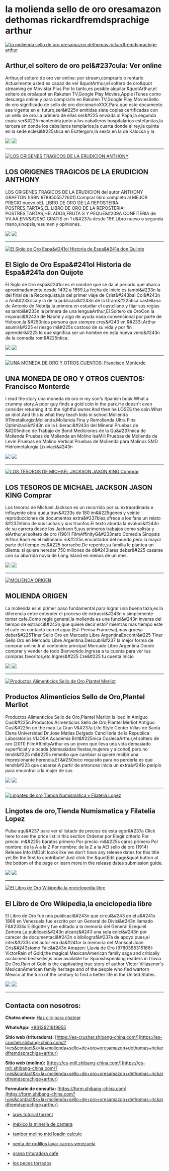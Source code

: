 # la molienda sello de oro oresamazon dethomas rickardfremdsprachige arthur

<a href="https://swt.shibang-china.com/?l=es&img&k=la+molienda+sello+de+oro+oresamazon+dethomas+rickardfremdsprachige+arthur" target="_blank">![la molienda sello de oro oresamazon dethomas rickardfremdsprachige arthur](http://static.shibang-china.com/all-800x300/1054.jpg)</a>

## Arthur,el soltero de oro pel&#237cula: Ver online
Arthur,el soltero de oro ver online: por stream,comprarlo o rentarlo Actualmente,usted es capaz de ver &quotArthur,el soltero de oro&quot streaming en Movistar Plus.Por lo tanto,es posible alquilar &quotArthur,el soltero de oro&quot en Rakuten TV,Google Play Movies,Apple iTunes como descarga online y para comprarlo en Rakuten TV,Google Play MoviesSello de oro significado de sello de oro diccionarioXXX.Para que este documento sea vigente en el futuro,ser&#225n emitidas siete copias certificadas con un sello de oro.La primera de ellas ser&#225 enviada al Papa,la segunda copia ser&#225 mantenida junto a los caballeros hospitalarios estefanitas,la tercera en donde los caballeros templarios,la cuarta donde el rey,la quinta en la sede eclesi&#225stica en Esztergom,la sexta en la de Kalocsa y la


<a href="https://whatsapp.shibangsoft.com/WhatsApp.php" target="_blank" title="WhatsApp">![](http://static.shibang-china.com/icon/whatsapp.png)</a> <a href="https://swt.shibang-china.com/?l=es&icon&k=la+molienda+sello+de+oro+oresamazon+dethomas+rickardfremdsprachige+arthur" target="_blank">![](http://static.shibang-china.com/icon/chat-es.png)</a>

---

<a href="https://swt.shibang-china.com/?l=es&img&k=la+molienda+sello+de+oro+oresamazon+dethomas+rickardfremdsprachige+arthur" target="_blank">![LOS ORIGENES TRAGICOS DE LA ERUDICION ANTHONY](http://static.shibang-china.com/all-800x300/909.jpg)</a>

## LOS ORIGENES TRAGICOS DE LA ERUDICION ANTHONY
LOS ORIGENES TRAGICOS DE LA ERUDICION del autor ANTHONY GRAFTON (ISBN 9789505572601).Comprar libro completo al MEJOR PRECIO nuevo oEL LIBRO DE ORO DE LA REPOSTERIA: POSTRES,TARTAS,EL LIBRO DE ORO DE LA REPOSTERIA: POSTRES,TARTAS,HELADOS,FRUTA S Y PEQUE&#209A CONFITERIA de VV.AA.ENV&#205O GRATIS en 1 d&#237a desde 19€.Libro nuevo o segunda mano,sinopsis,resumen y opiniones.


<a href="https://whatsapp.shibangsoft.com/WhatsApp.php" target="_blank" title="WhatsApp">![](http://static.shibang-china.com/icon/whatsapp.png)</a> <a href="https://swt.shibang-china.com/?l=es&icon&k=la+molienda+sello+de+oro+oresamazon+dethomas+rickardfremdsprachige+arthur" target="_blank">![](http://static.shibang-china.com/icon/chat-es.png)</a>

---

<a href="https://swt.shibang-china.com/?l=es&img&k=la+molienda+sello+de+oro+oresamazon+dethomas+rickardfremdsprachige+arthur" target="_blank">![El Siglo de Oro Espa&#241ol Historia de Espa&#241a don Quijote](http://static.shibang-china.com/all-800x300/536.jpg)</a>

## El Siglo de Oro Espa&#241ol Historia de Espa&#241a don Quijote
El Siglo de Oro espa&#241ol es el nombre que se da al periodo que abarca aproximadamente desde 1492 a 1659.La fecha de inicio es tambi&#233n la del final de la Reconquista,la del primer viaje de Crist&#243bal Col&#243n a Am&#233rica y la de la publicaci&#243n de la Gram&#225tica castellana de Antonio de Nebrija,la primera en estudiar el castellano y fijar sus reglas es tambi&#233n la primera de una lenguaArthur,El Soltero de OroCon la inspiraci&#243n de Naomi y algo de ayuda nada convencional por parte de Hobson,la &#250nica persona que siempre crey&#243 en &#233l,Arthur asumir&#225 el riesgo m&#225s costoso de su vida y por fin aprender&#225 lo que significa ser un hombre en esta nueva versi&#243n de la comedia rom&#225ntica.


<a href="https://whatsapp.shibangsoft.com/WhatsApp.php" target="_blank" title="WhatsApp">![](http://static.shibang-china.com/icon/whatsapp.png)</a> <a href="https://swt.shibang-china.com/?l=es&icon&k=la+molienda+sello+de+oro+oresamazon+dethomas+rickardfremdsprachige+arthur" target="_blank">![](http://static.shibang-china.com/icon/chat-es.png)</a>

---

<a href="https://swt.shibang-china.com/?l=es&img&k=la+molienda+sello+de+oro+oresamazon+dethomas+rickardfremdsprachige+arthur" target="_blank">![UNA MONEDA DE ORO Y OTROS CUENTOS: Francisco Monterde](http://static.shibang-china.com/all-800x300/944.jpg)</a>

## UNA MONEDA DE ORO Y OTROS CUENTOS: Francisco Monterde
I read the story una moneda de oro in my son's Spanish book.What a crummy story.A poor guy finds a gold coin in the park.He doesn't even consider returning it to the rightful owner.And then he LOSES the coin.What an idiot.And this is what they teach kids in school.Molienda 911metallurgistMolienda.Molienda Fina y Remolienda Ultra Fina Optimizaci&#243n de la Liberaci&#243n del Mineral Pruebas de &#205ndice de Trabajo de Bond Mediciones de la Qu&#237mica de Molienda Pruebas de Molienda en Molino IsaMill Pruebas de Molienda de Levin Pruebas en Molino Vertical Pruebas de Molienda para Molinos SMD Hidrometalurgia.Lixiviaci&#243n


<a href="https://whatsapp.shibangsoft.com/WhatsApp.php" target="_blank" title="WhatsApp">![](http://static.shibang-china.com/icon/whatsapp.png)</a> <a href="https://swt.shibang-china.com/?l=es&icon&k=la+molienda+sello+de+oro+oresamazon+dethomas+rickardfremdsprachige+arthur" target="_blank">![](http://static.shibang-china.com/icon/chat-es.png)</a>

---

<a href="https://swt.shibang-china.com/?l=es&img&k=la+molienda+sello+de+oro+oresamazon+dethomas+rickardfremdsprachige+arthur" target="_blank">![LOS TESOROS DE MICHAEL JACKSON JASON KING Comprar](http://static.shibang-china.com/all-800x300/1278.jpg)</a>

## LOS TESOROS DE MICHAEL JACKSON JASON KING Comprar
Los tesoros de Michael Jackson es un recorrido por su extraordinaria e influyente obra que,a trav&#233s de 180 im&#225genes y veinte reproducciones de documentos extra&#237bles,ofrece a los fans un relato &#237ntimo de sus luchas y sus triunfos.El texto aborda la evoluci&#243n de su carrera desde los Jackson 5,sus primeros trabajos como solista y elArthur,el soltero de oro (1981) FilmAffinityG&#233nero Comedia Sinopsis Arthur Bach es el millonario m&#225s encantador del mundo,pero la mayor parte del tiempo est&#225 borracho.De repente,su familia le plantea un dilema: si quiere heredar 750 millones de d&#243lares deber&#225 casarse con su aburrida novia de Long Island en menos de un mes.


<a href="https://whatsapp.shibangsoft.com/WhatsApp.php" target="_blank" title="WhatsApp">![](http://static.shibang-china.com/icon/whatsapp.png)</a> <a href="https://swt.shibang-china.com/?l=es&icon&k=la+molienda+sello+de+oro+oresamazon+dethomas+rickardfremdsprachige+arthur" target="_blank">![](http://static.shibang-china.com/icon/chat-es.png)</a>

---

<a href="https://swt.shibang-china.com/?l=es&img&k=la+molienda+sello+de+oro+oresamazon+dethomas+rickardfremdsprachige+arthur" target="_blank">![MOLIENDA ORIGEN](http://static.shibang-china.com/all-800x300/851.jpg)</a>

## MOLIENDA ORIGEN
La molienda es el primer paso fundamental para lograr una buena taza,es la diferencia entre entender el proceso de extracci&#243n y simplemente tomar cafe.Como regla general,la molienda es una funci&#243n inversa del tiempo de extracci&#243n,que quiere decir esto? mientras mas tiempo este el cafe en contacto con el agua (EJ: Prensa Francesa),mas gruesa deber&#225Tiner Sello Oro en Mercado Libre ArgentinaEncontr&#225 Tiner Sello Oro en Mercado Libre Argentina.Descubr&#237 la mejor forma de comprar online.Ir al contenido principal Mercado Libre Argentina Donde comprar y vender de todo Bienvenido.Ingresa a tu cuenta para ver tus compras,favoritos,etc.Ingres&#225 Cre&#225 tu cuenta Inicio


<a href="https://whatsapp.shibangsoft.com/WhatsApp.php" target="_blank" title="WhatsApp">![](http://static.shibang-china.com/icon/whatsapp.png)</a> <a href="https://swt.shibang-china.com/?l=es&icon&k=la+molienda+sello+de+oro+oresamazon+dethomas+rickardfremdsprachige+arthur" target="_blank">![](http://static.shibang-china.com/icon/chat-es.png)</a>

---

<a href="https://swt.shibang-china.com/?l=es&img&k=la+molienda+sello+de+oro+oresamazon+dethomas+rickardfremdsprachige+arthur" target="_blank">![Productos Alimenticios Sello de Oro,Plantel Merliot](http://static.shibang-china.com/all-800x300/550.jpg)</a>

## Productos Alimenticios Sello de Oro,Plantel Merliot
Productos Alimenticios Sello de Oro,Plantel Merliot is loed in Antiguo Cusl&#225n.Productos Alimenticios Sello de Oro,Plantel Merliot Antiguo Cusl&#225n on the map.La Gran V&#237a Life Style Center Villas de Santa Elena Universidad Dr.Jose Matias Delgado Cancilleria de la Republica Laboratorios VIJOSA Academia Brit&#225nica CuslecaArthur,el soltero de oro (2011) FilmAffinityArthur es un joven que lleva una vida demasiado superficial y alocada (demasiadas fiestas,mujeres y alcohol),pero no tendr&#225 m&#225s remedio que cambiar si quiere recibir una impresionante herencia.El &#250nico requisito para no perderla es que tendr&#225 que casarse.A partir de entonces inicia un extra&#241o periplo para encontrar a la mujer de sus


<a href="https://whatsapp.shibangsoft.com/WhatsApp.php" target="_blank" title="WhatsApp">![](http://static.shibang-china.com/icon/whatsapp.png)</a> <a href="https://swt.shibang-china.com/?l=es&icon&k=la+molienda+sello+de+oro+oresamazon+dethomas+rickardfremdsprachige+arthur" target="_blank">![](http://static.shibang-china.com/icon/chat-es.png)</a>

---

<a href="https://swt.shibang-china.com/?l=es&img&k=la+molienda+sello+de+oro+oresamazon+dethomas+rickardfremdsprachige+arthur" target="_blank">![Lingotes de oro,Tienda Numismatica y Filatelia Lopez](http://static.shibang-china.com/all-800x300/816.jpg)</a>

## Lingotes de oro,Tienda Numismatica y Filatelia Lopez
Pulse aqu&#237 para ver el listado de precios de esta egor&#237a Click here to see the price list in this section Ordenar por Elegir criterio Por precio: m&#225s baratos primero Por precio: m&#225s caros primero Por nombre: de la A a la Z Por nombre: de la Z a la AEl sello de oro (1914) Release Info IMDbIt looks like we don't have any release dates for this title yet.Be the first to contribute! Just click the &quotEdit page&quot button at the bottom of the page or learn more in the release dates submission guide.


<a href="https://whatsapp.shibangsoft.com/WhatsApp.php" target="_blank" title="WhatsApp">![](http://static.shibang-china.com/icon/whatsapp.png)</a> <a href="https://swt.shibang-china.com/?l=es&icon&k=la+molienda+sello+de+oro+oresamazon+dethomas+rickardfremdsprachige+arthur" target="_blank">![](http://static.shibang-china.com/icon/chat-es.png)</a>

---

<a href="https://swt.shibang-china.com/?l=es&img&k=la+molienda+sello+de+oro+oresamazon+dethomas+rickardfremdsprachige+arthur" target="_blank">![El Libro de Oro Wikipedia,la enciclopedia libre](http://static.shibang-china.com/all-800x300/663.jpg)</a>

## El Libro de Oro Wikipedia,la enciclopedia libre
El Libro de Oro fue una publicaci&#243n que circul&#243 en el a&#241o 1868 en Venezuela,fue escrito por un General de Divisi&#243n llamado F&#233lix E.Bigotte y fue editado a la memoria del General Ezequiel Zamora.La publicaci&#243n alcanz&#243 una sola edici&#243n por carecer de documentaci&#243n o bibliograf&#237a de apoyo pues,el inter&#233s del autor era da&#241ar la memoria del Mariscal Juan Cris&#243stomo Falc&#243n.Amazon: Lluvia de Oro (9780385315166): VictorRain of Gold,the magical MexicanAmerican family saga and critically acclaimed bestseller,is now available for Spanishspeaking readers in Lluvia De Oro.Rain of Gold is the captivating true story of author Victor Villasenor's MexicanAmerican family heritage and of the people who fled wartorn Mexico at the turn of the century to find a better life in the United States.


<a href="https://whatsapp.shibangsoft.com/WhatsApp.php" target="_blank" title="WhatsApp">![](http://static.shibang-china.com/icon/whatsapp.png)</a> <a href="https://swt.shibang-china.com/?l=es&icon&k=la+molienda+sello+de+oro+oresamazon+dethomas+rickardfremdsprachige+arthur" target="_blank">![](http://static.shibang-china.com/icon/chat-es.png)</a>

---
## Contacta con nosotros:

**Chatea ahora:** [Haz clic para chatear](https://swt.shibang-china.com?l=es&contact&k=la+molienda+sello+de+oro+oresamazon+dethomas+rickardfremdsprachige+arthur)

**WhatsApp:**  [+8613621919955](https://whatsapp.shibangsoft.com/WhatsApp.php)

**Sitio web (trituradora):** [https://es-crusher.shibang-china.com/](https://es-crusher.shibang-china.com/?l=es&contact&k=la+molienda+sello+de+oro+oresamazon+dethomas+rickardfremdsprachige+arthur)

**Sitio web (molino):** [https://es-mill.shibang-china.com/](https://es-mill.shibang-china.com/?l=es&contact&k=la+molienda+sello+de+oro+oresamazon+dethomas+rickardfremdsprachige+arthur)

**Formulario de consulta:** [https://form.shibang-china.com](https://form.shibang-china.com?l=es&contact&k=la+molienda+sello+de+oro+oresamazon+dethomas+rickardfremdsprachige+arthur)

* [jaws tutorial torrent](../70/jaws%20tutorial%20torrent.md)

* [méxico la minería de cantera](../73/m%C3%A9xico%20la%20miner%C3%ADa%20de%20cantera.md)

* [tambor molino mtd loadin calculo](../68/tambor%20molino%20mtd%20loadin%20calculo.md)

* [venta de rodillos lavar carros venezuela](../76/venta%20de%20rodillos%20lavar%20carros%20venezuela.md)

* [grano trituradora cafe](../71/grano%20trituradora%20cafe.md)

* [los peces torrados](../68/los%20peces%20torrados.md)
